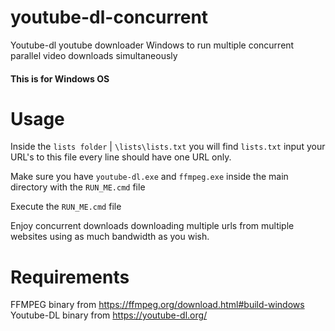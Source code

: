 # youtube-dl-concurrent
Youtube-dl youtube downloader Windows to run multiple concurrent parallel video downloads simultaneously

#### This is for Windows OS

# Usage

Inside the ```lists folder``` | ```\lists\lists.txt``` you will find ```lists.txt``` input your URL's to this file every line should have one URL only.

Make sure you have ```youtube-dl.exe``` and ```ffmpeg.exe``` inside the main directory with the ```RUN_ME.cmd``` file

Execute the ```RUN_ME.cmd``` file

Enjoy concurrent downloads downloading multiple urls from multiple websites using as much bandwidth as you wish.

# Requirements

FFMPEG binary from https://ffmpeg.org/download.html#build-windows
Youtube-DL binary from https://youtube-dl.org/
